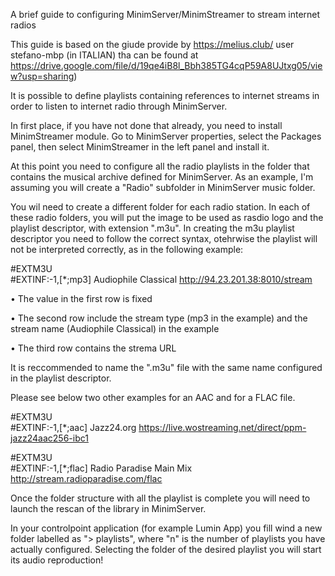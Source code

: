 A brief guide to configuring MinimServer/MinimStreamer to stream internet radios

This guide is based on the giude provide by https://melius.club/ user stefano-mbp (in ITALIAN) tha can be found at https://drive.google.com/file/d/19qe4iB8l_Bbh385TG4cqP59A8UJtxg05/view?usp=sharing)

It is possible to define playlists containing references to internet streams in order to listen to internet radio through MinimServer.

In first place, if you have not done that already, you need to install MinimStreamer module.
Go to MinimServer properties, select the Packages panel, then select MinimStreamer in the left panel and install it.

At this point you need to configure all the radio playlists in the folder that contains the musical archive defined for MinimServer.
As an example, I'm assuming you will create a "Radio" subfolder in MinimServer music folder.

You wil need to create a different folder for each radio station.
In each of these radio folders, you will put the image to be used as rasdio logo and the playlist descriptor, with extension ".m3u".
In creating the m3u playlist descriptor you need to follow the correct syntax, otehrwise the playlist will not be interpreted correctly, as in the following example:

 
#EXTM3U  
#EXTINF:-1,[*;mp3] Audiophile Classical 
http://94.23.201.38:8010/stream 

• The value in the first row is fixed

• The second row include the stream type (mp3 in the example) and the stream name (Audiophile Classical) in the example

• The third row contains the strema URL

It is reccommended to name the ".m3u" file with the same name configured in the playlist descriptor.

Please see below two other examples for an AAC and for a FLAC file.
 
#EXTM3U  
#EXTINF:-1,[*;aac] Jazz24.org 
https://live.wostreaming.net/direct/ppm-jazz24aac256-ibc1 

#EXTM3U  
#EXTINF:-1,[*;flac] Radio Paradise Main Mix 
http://stream.radioparadise.com/flac 

Once the folder structure with all the playlist is complete you will need to launch the rescan of the library in MinimServer.

In your controlpoint application (for example Lumin App) you fill wind a new folder labelled as "> playlists", where "n" is the number of playlists you have actually configured.
Selecting the folder of the desired playlist you will start its audio reproduction! 
